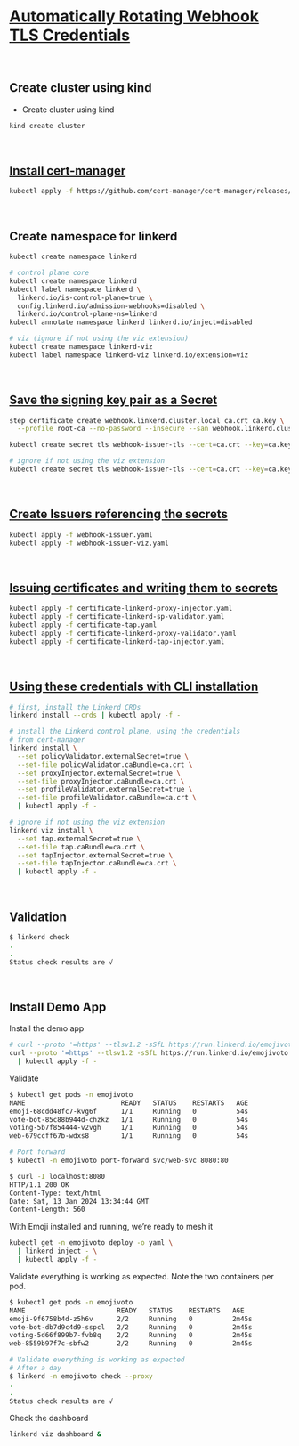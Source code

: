 # [Automatically Rotating Webhook TLS Credentials](https://linkerd.io/2.14/tasks/automatically-rotating-webhook-tls-credentials)

<br>

## Create cluster using kind

- Create cluster using kind

```bash
kind create cluster
```

<br>

## [Install cert-manager](https://cert-manager.io/docs/installation/)

```bash
kubectl apply -f https://github.com/cert-manager/cert-manager/releases/download/v1.13.3/cert-manager.yaml
```

<br>

## Create namespace for linkerd

```bash
kubectl create namespace linkerd
```

```bash
# control plane core
kubectl create namespace linkerd
kubectl label namespace linkerd \
  linkerd.io/is-control-plane=true \
  config.linkerd.io/admission-webhooks=disabled \
  linkerd.io/control-plane-ns=linkerd
kubectl annotate namespace linkerd linkerd.io/inject=disabled

# viz (ignore if not using the viz extension)
kubectl create namespace linkerd-viz
kubectl label namespace linkerd-viz linkerd.io/extension=viz
```

<br>

## [Save the signing key pair as a Secret](https://linkerd.io/2.14/tasks/automatically-rotating-webhook-tls-credentials/index.html#save-the-signing-key-pair-as-a-secret)

```bash
step certificate create webhook.linkerd.cluster.local ca.crt ca.key \
  --profile root-ca --no-password --insecure --san webhook.linkerd.cluster.local

kubectl create secret tls webhook-issuer-tls --cert=ca.crt --key=ca.key --namespace=linkerd

# ignore if not using the viz extension
kubectl create secret tls webhook-issuer-tls --cert=ca.crt --key=ca.key --namespace=linkerd-viz
```

<br>

## [Create Issuers referencing the secrets](https://linkerd.io/2.14/tasks/automatically-rotating-webhook-tls-credentials/index.html#create-issuers-referencing-the-secrets)

```bash
kubectl apply -f webhook-issuer.yaml 
kubectl apply -f webhook-issuer-viz.yaml 
```

<br>

## [Issuing certificates and writing them to secrets](https://linkerd.io/2.14/tasks/automatically-rotating-webhook-tls-credentials/index.html#issuing-certificates-and-writing-them-to-secrets)

```bash
kubectl apply -f certificate-linkerd-proxy-injector.yaml
kubectl apply -f certificate-linkerd-sp-validator.yaml
kubectl apply -f certificate-tap.yaml
kubectl apply -f certificate-linkerd-proxy-validator.yaml
kubectl apply -f certificate-linkerd-tap-injector.yaml
```

<br>

## [Using these credentials with CLI installation](https://linkerd.io/2.14/tasks/automatically-rotating-webhook-tls-credentials/index.html#using-these-credentials-with-cli-installation)

```bash
# first, install the Linkerd CRDs
linkerd install --crds | kubectl apply -f -

# install the Linkerd control plane, using the credentials
# from cert-manager
linkerd install \
  --set policyValidator.externalSecret=true \
  --set-file policyValidator.caBundle=ca.crt \
  --set proxyInjector.externalSecret=true \
  --set-file proxyInjector.caBundle=ca.crt \
  --set profileValidator.externalSecret=true \
  --set-file profileValidator.caBundle=ca.crt \
  | kubectl apply -f -

# ignore if not using the viz extension
linkerd viz install \
  --set tap.externalSecret=true \
  --set-file tap.caBundle=ca.crt \
  --set tapInjector.externalSecret=true \
  --set-file tapInjector.caBundle=ca.crt \
  | kubectl apply -f -
```

<br>

## Validation

```bash
$ linkerd check
.
.
Status check results are √
```

<br>

## Install Demo App

Install the demo app

```bash
# curl --proto '=https' --tlsv1.2 -sSfL https://run.linkerd.io/emojivoto.yml > emojivoto.yaml
curl --proto '=https' --tlsv1.2 -sSfL https://run.linkerd.io/emojivoto.yml \
  | kubectl apply -f -
```

Validate

```bash
$ kubectl get pods -n emojivoto
NAME                        READY   STATUS    RESTARTS   AGE
emoji-68cdd48fc7-kvg6f      1/1     Running   0          54s
vote-bot-85c88b944d-chzkz   1/1     Running   0          54s
voting-5b7f854444-v2vgh     1/1     Running   0          54s
web-679ccff67b-wdxs8        1/1     Running   0          54s

# Port forward
$ kubectl -n emojivoto port-forward svc/web-svc 8080:80

$ curl -I localhost:8080                 
HTTP/1.1 200 OK
Content-Type: text/html
Date: Sat, 13 Jan 2024 13:34:44 GMT
Content-Length: 560
```

With Emoji installed and running, we’re ready to mesh it

```bash
kubectl get -n emojivoto deploy -o yaml \
  | linkerd inject - \
  | kubectl apply -f -
```

Validate everything is working as expected. Note the two containers per pod.

```bash
$ kubectl get pods -n emojivoto
NAME                       READY   STATUS    RESTARTS   AGE
emoji-9f6758b4d-z5h6v      2/2     Running   0          2m45s
vote-bot-db7d9c4d9-sspcl   2/2     Running   0          2m45s
voting-5d66f899b7-fvb8q    2/2     Running   0          2m45s
web-8559b97f7c-sbfw2       2/2     Running   0          2m45s

# Validate everything is working as expected
# After a day
$ linkerd -n emojivoto check --proxy
.
.
Status check results are √
```

Check the dashboard

```bash
linkerd viz dashboard &
```

